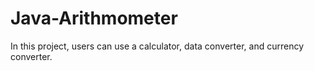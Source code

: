 # Java-Arithmometer
In this project, users can use a calculator, data converter, and currency converter.
